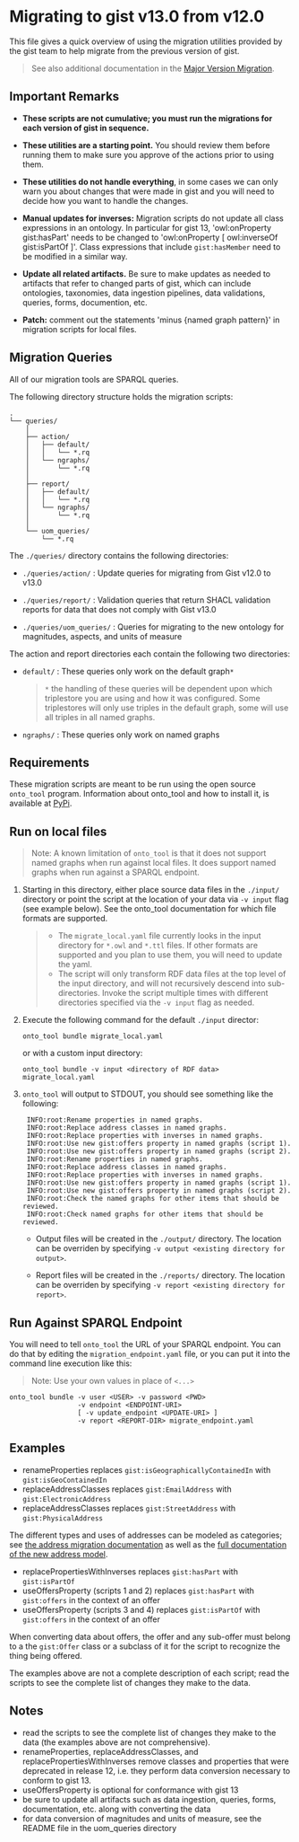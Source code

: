 # Migrating to gist v13.0 from v12.0

This file gives a quick overview of using the migration utilities provided
by the gist team to help migrate from the previous version of gist.

> See also additional documentation in the [Major Version Migration](../../docs/MajorVersionMigration.md).

## Important Remarks

- **These scripts are not cumulative; you must run the migrations for each version of gist
  in sequence.**

- **These utilities are a starting point.** You should review them before running
  them to make sure you approve of the actions prior to using them.

- **These utilities do not handle everything**, in some cases we can only warn you
  about changes that were made in gist and you will need to decide how you want
  to handle the changes.

- **Manual updates for inverses:** Migration scripts do not update all class expressions in an ontology. In particular for gist 13, 'owl:onProperty gist:hasPart' needs to be changed to 'owl:onProperty [ owl:inverseOf gist:isPartOf ]'. Class expressions that include `gist:hasMember` need to be modified in a similar way.

- **Update all related artifacts.** Be sure to make updates as needed to artifacts that refer to changed parts of gist, which can include ontologies, taxonomies, data ingestion pipelines, data validations, queries, forms, documention, etc.

- **Patch:** comment out the statements 'minus {named graph pattern}' in migration scripts for local files.

## Migration Queries

All of our migration tools are SPARQL queries.

The following directory structure holds the migration scripts:

    .
    └── queries/
        │
        ├── action/
        │   ├── default/
        │   │   └── *.rq
        │   └── ngraphs/
        │       └── *.rq
        │
        ├── report/
        │   ├── default/
        │   │   └── *.rq
        │   └── ngraphs/
        │       └── *.rq
        │
        └── uom_queries/
            └── *.rq

The `./queries/` directory contains the following directories:

- `./queries/action/` : Update queries for migrating from Gist v12.0 to v13.0

- `./queries/report/` : Validation queries that return SHACL validation reports for data that does not comply with Gist v13.0

- `./queries/uom_queries/` : Queries for migrating to the new ontology for magnitudes, aspects, and units of measure

The action and report directories each contain the following two directories:

- `default/` : These queries only work on the default graph`*`

  > `*` the handling of these queries will be dependent upon which triplestore you are using and how it was configured. Some triplestores will only use
  > triples in the default graph, some will use all triples in all named graphs.

- `ngraphs/` : These queries only work on named graphs

## Requirements

These migration scripts are meant to be run using the open source `onto_tool`
program. Information about onto_tool and how to install it, is available at
[PyPi](https://pypi.org/project/onto-tool).

## Run on local files

> Note: A known limitation of `onto_tool` is that it does not support named graphs when run against local files. It does support named graphs when run against a SPARQL endpoint.

1. Starting in this directory, either place source data files in the `./input/` directory or point the script at the location of your data via `-v input` flag (see example below). See the onto_tool documentation for which file formats are supported.

   > - The `migrate_local.yaml` file currently looks in the input directory for `*.owl` and `*.ttl` files. If other formats are supported and you plan to use them, you will need to update the yaml.
   > - The script will only transform RDF data files at the top level of the input directory, and will not recursively descend into sub-directories. Invoke the script multiple times with different directories specified via the `-v input` flag as needed.

2. Execute the following command for the default `./input` director:

   ```shell
   onto_tool bundle migrate_local.yaml
   ```

   or with a custom input directory:

   ```shell
   onto_tool bundle -v input <directory of RDF data> migrate_local.yaml
   ```

3. `onto_tool` will output to STDOUT, you should see something like the following:

        INFO:root:Rename properties in named graphs.
        INFO:root:Replace address classes in named graphs.
        INFO:root:Replace properties with inverses in named graphs.
        INFO:root:Use new gist:offers property in named graphs (script 1).
        INFO:root:Use new gist:offers property in named graphs (script 2).
        INFO:root:Rename properties in named graphs.
        INFO:root:Replace address classes in named graphs.
        INFO:root:Replace properties with inverses in named graphs.
        INFO:root:Use new gist:offers property in named graphs (script 1).
        INFO:root:Use new gist:offers property in named graphs (script 2).
        INFO:root:Check the named graphs for other items that should be reviewed.
        INFO:root:Check named graphs for other items that should be reviewed.

   - Output files will be created in the `./output/` directory. The location can be overriden by specifying `-v output <existing directory for output>`.

   - Report files will be created in the `./reports/` directory. The location can be overriden by specifying `-v report <existing directory for report>`.

## Run Against SPARQL Endpoint

You will need to tell `onto_tool` the URL of your SPARQL endpoint. You can do that
by editing the `migration_endpoint.yaml` file, or you can put it into the command
line execution like this:

> Note: Use your own values in place of `<...>`

```shell
onto_tool bundle -v user <USER> -v password <PWD>
                 -v endpoint <ENDPOINT-URI>
                 [ -v update_endpoint <UPDATE-URI> ]
                 -v report <REPORT-DIR> migrate_endpoint.yaml
```

## Examples

- renameProperties replaces `gist:isGeographicallyContainedIn` with `gist:isGeoContainedIn`
- replaceAddressClasses replaces `gist:EmailAddress` with `gist:ElectronicAddress`
- replaceAddressClasses replaces `gist:StreetAddress` with `gist:PhysicalAddress`

The different types and uses of addresses can be modeled as categories; see [the address migration documentation](./AddressMigration.md) as well as the [full documentation of the new address model](../../docs/models/AddressGuidance.md).

- replacePropertiesWithInverses replaces `gist:hasPart` with `gist:isPartOf`
- useOffersProperty (scripts 1 and 2) replaces `gist:hasPart` with `gist:offers` in the context of an offer
- useOffersProperty (scripts 3 and 4) replaces `gist:isPartOf` with `gist:offers` in the context of an offer

When converting data about offers, the offer and any sub-offer must belong to a the `gist:Offer` class or a subclass of it for the script to recognize the thing being offered.

The examples above are not a complete description of each script; read the scripts to see the complete list of changes they make to the data.

## Notes

- read the scripts to see the complete list of changes they make to the data (the examples above are not comprehensive).
- renameProperties, replaceAddressClasses, and replacePropertiesWithInverses remove classes and properties that were deprecated in release 12, i.e. they perform data conversion necessary to conform to gist 13.
- useOffersProperty is optional for conformance with gist 13
- be sure to update all artifacts such as data ingestion, queries, forms, documentation, etc. along with converting the data
- for data conversion of magnitudes and units of measure, see the README file in the uom_queries directory
